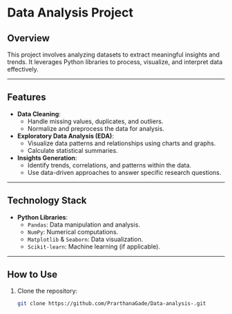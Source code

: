 
# Data Analysis Project

## Overview
This project involves analyzing datasets to extract meaningful insights and trends. It leverages Python libraries to process, visualize, and interpret data effectively.

---

## Features
- **Data Cleaning**:
  - Handle missing values, duplicates, and outliers.
  - Normalize and preprocess the data for analysis.
- **Exploratory Data Analysis (EDA)**:
  - Visualize data patterns and relationships using charts and graphs.
  - Calculate statistical summaries.
- **Insights Generation**:
  - Identify trends, correlations, and patterns within the data.
  - Use data-driven approaches to answer specific research questions.

---

## Technology Stack
- **Python Libraries**:
  - `Pandas`: Data manipulation and analysis.
  - `NumPy`: Numerical computations.
  - `Matplotlib` & `Seaborn`: Data visualization.
  - `Scikit-learn`: Machine learning (if applicable).

---

## How to Use
1. Clone the repository:
   ```bash
   git clone https://github.com/PrarthanaGade/Data-analysis-.git


